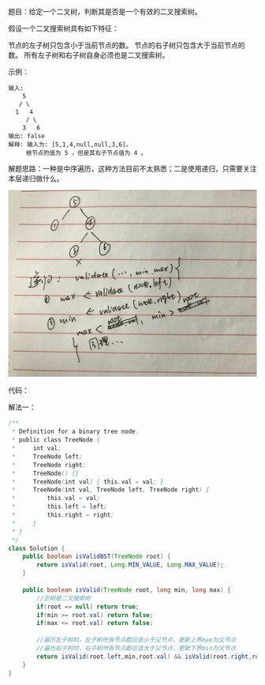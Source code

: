 题目：给定一个二叉树，判断其是否是一个有效的二叉搜索树。

假设一个二叉搜索树具有如下特征：

节点的左子树只包含小于当前节点的数。
节点的右子树只包含大于当前节点的数。
所有左子树和右子树自身必须也是二叉搜索树。

示例：

```shell
输入:
    5
   / \
  1   4
     / \
    3   6
输出: false
解释: 输入为: [5,1,4,null,null,3,6]。
     根节点的值为 5 ，但是其右子节点值为 4 。
```

解题思路：一种是中序遍历，这种方法目前不太熟悉；二是使用递归，只需要关注本层递归做什么。

![递归](./98/validate.png)

代码：

解法一：

```java
/**
 * Definition for a binary tree node.
 * public class TreeNode {
 *     int val;
 *     TreeNode left;
 *     TreeNode right;
 *     TreeNode() {}
 *     TreeNode(int val) { this.val = val; }
 *     TreeNode(int val, TreeNode left, TreeNode right) {
 *         this.val = val;
 *         this.left = left;
 *         this.right = right;
 *     }
 * }
 */
class Solution {
    public boolean isValidBST(TreeNode root) {
        return isValid(root, Long.MIN_VALUE, Long.MAX_VALUE);
    }

    public boolean isValid(TreeNode root, long min, long max) {
        //空树是二叉搜索树
        if(root == null) return true;
        if(min >= root.val) return false;
        if(max <= root.val) return false;
        
        //遍历左子树时，左子树所有节点都应该小于父节点，更新上界max为父节点
        //遍历右子树时，右子树所有节点都应该大于父节点，更新下界min为父节点
        return isValid(root.left,min,root.val) && isValid(root.right,root.val,max);
    }
}
```









